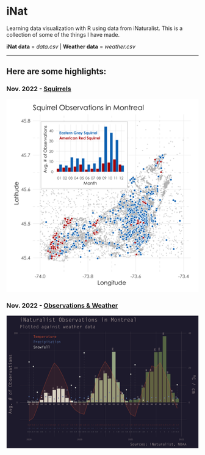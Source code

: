 # iNat
Learning data visualization with R using data from iNaturalist. This is a collection of some of the things I have made.

**iNat data** = *data.csv* | **Weather data** = *weather.csv*

***

## Here are some highlights:
### Nov. 2022 - [Squirrels](squirrels/)
![Data visualization for the "Squirrels" project](squirrels/squirrels.png)

### Nov. 2022 - [Observations & Weather](obs_weather/)
![Data visualization for the "Obs_Weather" project](obs_weather/weather.png)
